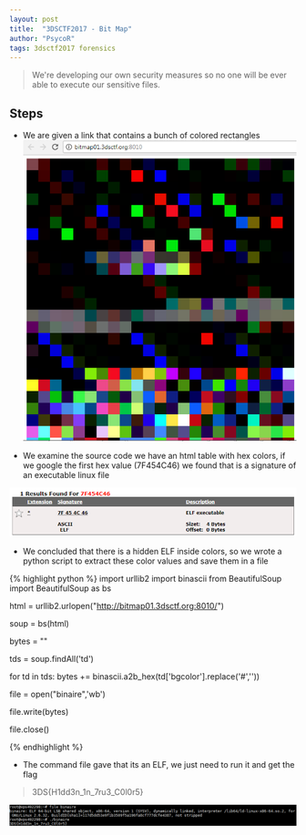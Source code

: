 ```yaml
---
layout: post
title:  "3DSCTF2017 - Bit Map"
author: "PsycoR"
tags: 3dsctf2017 forensics
---
```


>  We're developing our own security measures so no one will be ever able to execute our sensitive files.




## Steps
- We are given a link that contains a bunch of colored rectangles
 ![](https://github.com/pow270/pow270.github.io/blob/master/_posts/pictures/4.PNG?raw=true)

- We examine the source code we have an html table with hex colors, if we google the first hex value (7F454C46) we found that is a signature of an executable linux file

 ![](https://github.com/pow270/pow270.github.io/blob/master/_posts/pictures/5.PNG?raw=true)

- We concluded that there is a hidden ELF inside colors, so we wrote a python script to extract these color values and save them in a file

{% highlight python %}
import urllib2
import binascii
from BeautifulSoup import BeautifulSoup as bs

html = urllib2.urlopen("http://bitmap01.3dsctf.org:8010/")

soup = bs(html)

bytes = ""

tds = soup.findAll('td')

for td in tds:
	bytes += binascii.a2b_hex(td['bgcolor'].replace('#',''))

file = open("binaire",'wb')

file.write(bytes)

file.close()

{% endhighlight %}

- The command file gave that its an ELF, we just need to run it and get the flag
> 3DS{H1dd3n_1n_7ru3_C0l0r5}

 ![](https://github.com/pow270/pow270.github.io/blob/master/_posts/pictures/6.png?raw=true)




